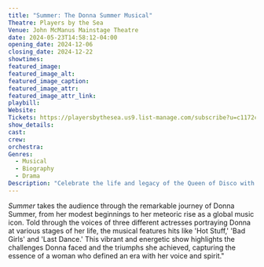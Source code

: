 ```yaml
---
title: "Summer: The Donna Summer Musical"
Theatre: Players by the Sea
Venue: John McManus Mainstage Theatre
date: 2024-05-23T14:58:12-04:00
opening_date: 2024-12-06
closing_date: 2024-12-22
showtimes:
featured_image: 
featured_image_alt: 
featured_image_caption: 
featured_image_attr: 
featured_image_attr_link: 
playbill:
Website: 
Tickets: https://playersbythesea.us9.list-manage.com/subscribe?u=c1172c31252c4798ff9af7878&id=17ac2a0a7f
show_details: 
cast:
crew:
orchestra:
Genres:
  - Musical
  - Biography
  - Drama
Description: "Celebrate the life and legacy of the Queen of Disco with *Summer: The Donna Summer Musical*, a dazzling tribute to Donna Summer's rise to stardom and her enduring impact on music."
---
```

*Summer* takes the audience through the remarkable journey of Donna Summer, from her modest beginnings to her meteoric rise as a global music icon. Told through the voices of three different actresses portraying Donna at various stages of her life, the musical features hits like 'Hot Stuff,' 'Bad Girls' and 'Last Dance.' This vibrant and energetic show highlights the challenges Donna faced and the triumphs she achieved, capturing the essence of a woman who defined an era with her voice and spirit."